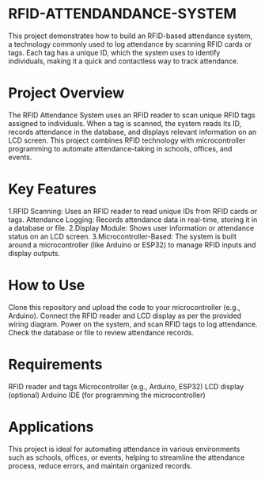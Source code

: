 # RFID-ATTENDANDANCE-SYSTEM
This project demonstrates how to build an RFID-based attendance system, a technology commonly used to log attendance by scanning RFID cards or tags. Each tag has a unique ID, which the system uses to identify individuals, making it a quick and contactless way to track attendance.

 # Project Overview
The RFID Attendance System uses an RFID reader to scan unique RFID tags assigned to individuals. When a tag is scanned, the system reads its ID, records attendance in the database, and displays relevant information on an LCD screen. This project combines RFID technology with microcontroller programming to automate attendance-taking in schools, offices, and events.

# Key Features
1.RFID Scanning: Uses an RFID reader to read unique IDs from RFID cards or tags.
Attendance Logging: Records attendance data in real-time, storing it in a database or file.
2.Display Module: Shows user information or attendance status on an LCD screen.
3.Microcontroller-Based: The system is built around a microcontroller (like Arduino or ESP32) to manage RFID inputs and display outputs.

# How to Use
Clone this repository and upload the code to your microcontroller (e.g., Arduino).
Connect the RFID reader and LCD display as per the provided wiring diagram.
Power on the system, and scan RFID tags to log attendance.
Check the database or file to review attendance records.

# Requirements
RFID reader and tags
Microcontroller (e.g., Arduino, ESP32)
LCD display (optional)
Arduino IDE (for programming the microcontroller)

# Applications
This project is ideal for automating attendance in various environments such as schools, offices, or events, helping to streamline the attendance process, reduce errors, and maintain organized records.

